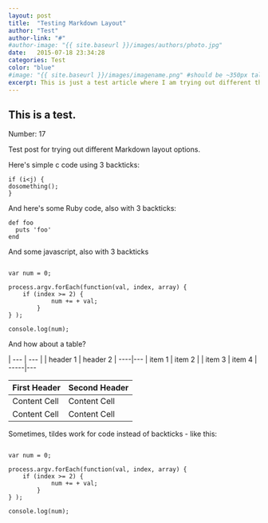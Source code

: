 ```yaml
---
layout: post
title:  "Testing Markdown Layout"
author: "Test"
author-link: "#"
#author-image: "{{ site.baseurl }}/images/authors/photo.jpg"
date:   2015-07-18 23:34:28
categories: Test
color: "blue"
#image: "{{ site.baseurl }}/images/imagename.png" #should be ~350px tall
excerpt: This is just a test article where I am trying out different things like code highlighting with Jeykll and pygment
---
```


## This is a test.

Number: 17

Test post for trying out different Markdown layout options.

Here's simple c code using 3 backticks:

```
if (i<j) {
dosomething();
}
```

And here's some Ruby code, also with 3 backticks:

```
def foo
  puts 'foo'
end
```

And some javascript, also with 3 backticks

```

var num = 0;

process.argv.forEach(function(val, index, array) {
	if (index >= 2) {
            num += + val;
        }
} );

console.log(num);

```

And how about a table?

| --- | --- |
| header 1 | header 2 |
----|---
| item 1 | item 2 |
| item 3 | item 4 |
-----|---

First Header  | Second Header
------------- | -------------
Content Cell  | Content Cell
Content Cell  | Content Cell

Sometimes, tildes work for code instead of backticks - like this:

~~~

var num = 0;

process.argv.forEach(function(val, index, array) {
	if (index >= 2) {
            num += + val;
        }
} );

console.log(num);

~~~
